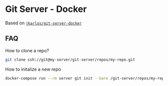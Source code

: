 # Git Server - Docker

Based on [`jkarlos/git-server-docker`](https://hub.docker.com/r/jkarlos/git-server-docker/)

## FAQ

How to clone a repo?

```sh
git clone ssh://git@my-server/git-server/repos/my-repo.git
```

How to initalize a new repo

```sh
docker-compose run --rm server git init --bare /git-server/repos/my-repo.git
```
